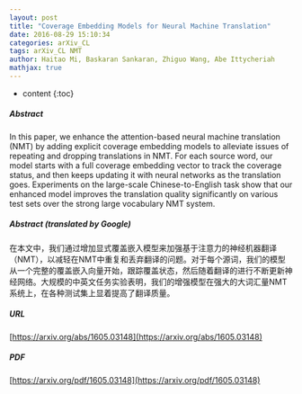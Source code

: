 ```yaml
---
layout: post
title: "Coverage Embedding Models for Neural Machine Translation"
date: 2016-08-29 15:10:34
categories: arXiv_CL
tags: arXiv_CL NMT
author: Haitao Mi, Baskaran Sankaran, Zhiguo Wang, Abe Ittycheriah
mathjax: true
---
```


* content
{:toc}

##### Abstract
In this paper, we enhance the attention-based neural machine translation (NMT) by adding explicit coverage embedding models to alleviate issues of repeating and dropping translations in NMT. For each source word, our model starts with a full coverage embedding vector to track the coverage status, and then keeps updating it with neural networks as the translation goes. Experiments on the large-scale Chinese-to-English task show that our enhanced model improves the translation quality significantly on various test sets over the strong large vocabulary NMT system.

##### Abstract (translated by Google)
在本文中，我们通过增加显式覆盖嵌入模型来加强基于注意力的神经机器翻译（NMT），以减轻在NMT中重复和丢弃翻译的问题。对于每个源词，我们的模型从一个完整的覆盖嵌入向量开始，跟踪覆盖状态，然后随着翻译的进行不断更新神经网络。大规模的中英文任务实验表明，我们的增强模型在强大的大词汇量NMT系统上，在各种测试集上显着提高了翻译质量。

##### URL
[https://arxiv.org/abs/1605.03148](https://arxiv.org/abs/1605.03148)

##### PDF
[https://arxiv.org/pdf/1605.03148](https://arxiv.org/pdf/1605.03148)

